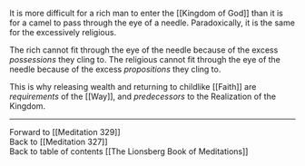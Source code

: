 It is more difficult for a rich man to enter the [[Kingdom of God]] than it is for a camel to pass through the eye of a needle. Paradoxically, it is the same for the excessively religious. 

The rich cannot fit through the eye of the needle because of the excess *possessions* they cling to. The religious cannot fit through the eye of the needle because of the excess *propositions* they cling to. 

This is why releasing wealth and returning to childlike [[Faith]] are *requirements* of the [[Way]], and *predecessors* to the Realization of the Kingdom. 

___

Forward to [[Meditation 329]]  
Back to [[Meditation 327]]  
Back to table of contents [[The Lionsberg Book of Meditations]]  